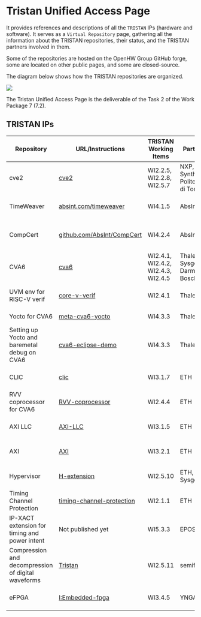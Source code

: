 # Tristan Unified Access Page

It provides references and descriptions of all the `TRISTAN` IPs (hardware and software).
It serves as a `Virtual Repository` page, gathering all the information about the TRISTAN repositories, their status,
and the TRISTAN partners involved in them.

Some of the repositories are hosted on the OpenHW Group GitHub forge, some are located on other public pages, and some are closed-source.

The diagram below shows how the TRISTAN repositories are organized.


<img src="https://github.com/openhwgroup/tristan-unified-access-page/blob/main/images/tristan_virtual_repo.png" align="center" />

The Tristan Unified Access Page is the deliverable of the Task 2 of the Work Package 7 (7.2).


## TRISTAN IPs

Repository | URL/Instructions | TRISTAN Working Items | Partners                    | Status                      | License   |
---------- | ---------------- | --------------------- | -------------------------- | --------------------------- | --------- |
cve2       | [cve2](https://github.com/openhwgroup/cve2) | WI2.2.5, WI2.2.8, WI2.5.7 | NXP, Synthara, Politecnico di Torino | Design and Verification in progress | Solderpad |
TimeWeaver | [absint.com/timeweaver](https://www.absint.com/timeweaver/) | WI4.1.5 | AbsInt | Waiting for WI4.1.3 / WI2.2.1 | proprietary |
CompCert   | [github.com/AbsInt/CompCert](https://github.com/AbsInt/CompCert) | WI4.2.4 | AbsInt | Waiting for WI2.5.4 | dual licensed (see repository) |
CVA6       | [cva6](https://github.com/openhwgroup/cva6) | WI2.4.1, WI2.4.2, WI2.4.3, WI2.4.5 | Thales, Sysgo, TU Darmstadt, Bosch  | Design and Verification in progress | Solderpad |
UVM env for RISC-V verif | [core-v-verif](https://github.com/openhwgroup/core-v-verif) | WI2.4.1 | Thales | CVA6 verification in progress | Solderpad |
Yocto for CVA6 | [meta-cva6-yocto](https://github.com/openhwgroup/meta-cva6-yocto) | WI4.3.3 | Thales | Initial release | MIT |
Setting up Yocto and baremetal debug on CVA6 | [cva6-eclipse-demo](https://github.com/ThalesGroup/cva6-eclipse-demo) | WI4.3.3 |Thales | Initial release | Apache |
CLIC       | [clic](https://github.com/pulp-platform/clic) | WI3.1.7 | ETH | Design and Verification in progress | Apache-2.0 |
RVV coprocessor for CVA6  | [RVV-coprocessor](https://github.com/pulp-platform/ara) | WI2.4.4 | ETH | Design and Verification in progress | Solderpad |
AXI LLC    | [AXI-LLC](https://github.com/pulp-platform/axi_llc) | WI3.1.5 | ETH | Design and Verification in progress | Solderpad |
AXI        | [AXI](https://github.com/pulp-platform/axi) | WI3.2.1 | ETH | Design and Verification in progress | Solderpad |
Hypervisor | [H-extension](https://github.com/openhwgroup/cva6) | WI2.5.10 | ETH, Sysgo | Design and Verification in progress | Solderpad |
Timing Channel Protection | [timing-channel-protection](https://github.com/pulp-platform/cva6) | WI2.1.1 | ETH | Design and Verification in progress | Solderpad |
IP-XACT extension for timing and power intent | Not published yet | WI5.3.3 | EPOS | Concept in development| To be determined|
Compression and decompression of digital waveforms| [Tristan](https://github.com/semify-eda/tristan/tree/f6516af367ea9729658724e39aa83fa65c2aa884) | WI2.5.11 | semify | Design and Verification in progress | To be determined|
eFPGA| [I:Embedded-fpga](https://github.com/yongatek/eFPGA) | WI3.4.5 | YNGA | Design and Verification in progress | Solderpad |
